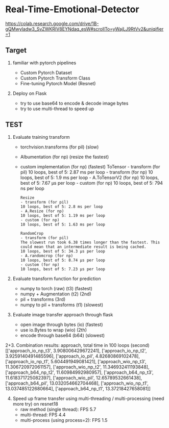 # Real-Time-Emotional-Detector
https://colab.research.google.com/drive/1B-gQMwyIadw3_SvZWKRIV8EYNdaq_esW#scrollTo=yWajLJ9RtVv2&uniqifier=1

## Target
1. familiar with pytorch pipelines
    * Custom Pytorch Dataset
    * Custom Pytorch Transform Class
    * Fine-tuning Pytorch Model (Resnet)

2. Deploy on Flask
    * try to use base64 to encode & decode image bytes
    * try to use multi-thread to speed up 
 
## TEST
1. Evaluate training transform
   * torchvision.transforms (for pil) (slow)
   * Albumentation (for np) (resize the fastest)
   * custom implementation (for np) (fastest)
         ToTensor
         - transform (for pil)
         10 loops, best of 5: 2.87 ms per loop
         - transform (for np)
         10 loops, best of 5: 1.9 ms per loop
         - A.ToTensorV2 (for np)
         10 loops, best of 5: 7.67 µs per loop
         - custom (for np)
         10 loops, best of 5: 794 ns per loop

         Resize
         - transform (for pil)
         10 loops, best of 5: 2.8 ms per loop
         - A.Resize (for np)
         10 loops, best of 5: 1.19 ms per loop
         - custom (for np)
         10 loops, best of 5: 1.63 ms per loop

         RandomCrop
         - transform (for pil)
         The slowest run took 6.38 times longer than the fastest. This could mean that an intermediate result is being cached.
         10 loops, best of 5: 34.3 µs per loop
         - A.randomcrop (for np)
         10 loops, best of 5: 8.74 µs per loop
         - custom (for np)
         10 loops, best of 5: 7.23 µs per loop

3. Evaluate transform function for prediction
    * numpy to torch (raw) (t3) (fastest)
    * numpy + Augmentation (t2) (2nd)
    * pil + transforms (3rd)
    * numpy to pil + transforms (t1) (slowest)

3. Evaluate image transfer approach through flask
    * open image through bytes (io) (fastest)
    * use io.Bytes to wrap (wio) (2th)
    * encode through base64 (b64) (slowest)

2+3. Combination results: approach, total time in 100 loops (second)
         [['approach_io_np_t3', 3.908006429672241],
          ['approach_io_np_t2', 3.9259140491485596],
          ['approach_io_pil', 4.82680869102478],
          ['approach_io_np_t1', 5.604491949081421],
          ['approach_wio_np_t3', 11.306720972061157],
          ['approach_wio_np_t2', 11.346932411193848],
          ['approach_b64_np_t2', 11.60984992980957],
          ['approach_b64_np_t3', 11.618371725082397],
          ['approach_wio_pil', 12.65789532661438],
          ['approach_b64_pil', 13.032054662704468],
          ['approach_wio_np_t1', 13.037485122680664],
          ['approach_b64_np_t1', 13.37218427658081]]

       
4. Speed up frame transfer using multi-threading / multi-processing (need more try) on resnet18
    * raw method (single thread): FPS 5.7
    * multi-thread: FPS 4.4
    * multi-process (using process=2): FPS 1.5
